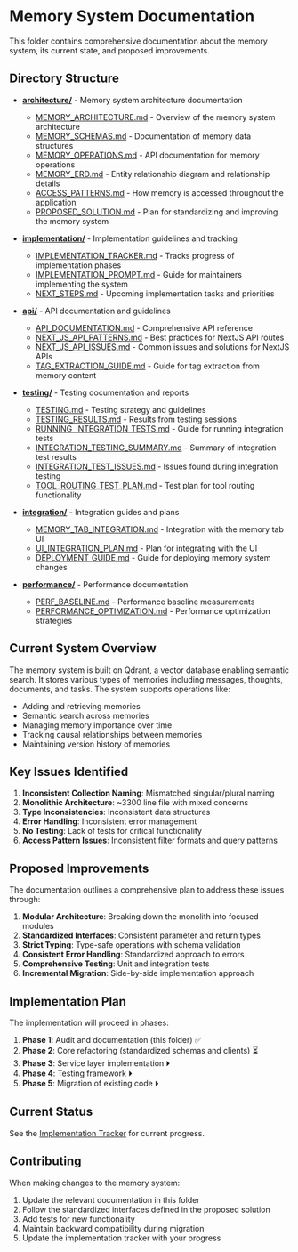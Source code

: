 # Memory System Documentation

This folder contains comprehensive documentation about the memory system, its current state, and proposed improvements.

## Directory Structure

- **[architecture/](./architecture/)** - Memory system architecture documentation
  - [MEMORY_ARCHITECTURE.md](./architecture/MEMORY_ARCHITECTURE.md) - Overview of the memory system architecture
  - [MEMORY_SCHEMAS.md](./architecture/MEMORY_SCHEMAS.md) - Documentation of memory data structures
  - [MEMORY_OPERATIONS.md](./architecture/MEMORY_OPERATIONS.md) - API documentation for memory operations
  - [MEMORY_ERD.md](./architecture/MEMORY_ERD.md) - Entity relationship diagram and relationship details
  - [ACCESS_PATTERNS.md](./architecture/ACCESS_PATTERNS.md) - How memory is accessed throughout the application
  - [PROPOSED_SOLUTION.md](./architecture/PROPOSED_SOLUTION.md) - Plan for standardizing and improving the memory system

- **[implementation/](./implementation/)** - Implementation guidelines and tracking
  - [IMPLEMENTATION_TRACKER.md](./implementation/IMPLEMENTATION_TRACKER.md) - Tracks progress of implementation phases
  - [IMPLEMENTATION_PROMPT.md](./implementation/IMPLEMENTATION_PROMPT.md) - Guide for maintainers implementing the system
  - [NEXT_STEPS.md](./implementation/NEXT_STEPS.md) - Upcoming implementation tasks and priorities

- **[api/](./api/)** - API documentation and guidelines
  - [API_DOCUMENTATION.md](./api/API_DOCUMENTATION.md) - Comprehensive API reference
  - [NEXT_JS_API_PATTERNS.md](./api/NEXT_JS_API_PATTERNS.md) - Best practices for NextJS API routes
  - [NEXT_JS_API_ISSUES.md](./api/NEXT_JS_API_ISSUES.md) - Common issues and solutions for NextJS APIs
  - [TAG_EXTRACTION_GUIDE.md](./api/TAG_EXTRACTION_GUIDE.md) - Guide for tag extraction from memory content

- **[testing/](./testing/)** - Testing documentation and reports
  - [TESTING.md](./testing/TESTING.md) - Testing strategy and guidelines
  - [TESTING_RESULTS.md](./testing/TESTING_RESULTS.md) - Results from testing sessions
  - [RUNNING_INTEGRATION_TESTS.md](./testing/RUNNING_INTEGRATION_TESTS.md) - Guide for running integration tests
  - [INTEGRATION_TESTING_SUMMARY.md](./testing/INTEGRATION_TESTING_SUMMARY.md) - Summary of integration test results
  - [INTEGRATION_TEST_ISSUES.md](./testing/INTEGRATION_TEST_ISSUES.md) - Issues found during integration testing
  - [TOOL_ROUTING_TEST_PLAN.md](./testing/TOOL_ROUTING_TEST_PLAN.md) - Test plan for tool routing functionality

- **[integration/](./integration/)** - Integration guides and plans
  - [MEMORY_TAB_INTEGRATION.md](./integration/MEMORY_TAB_INTEGRATION.md) - Integration with the memory tab UI
  - [UI_INTEGRATION_PLAN.md](./integration/UI_INTEGRATION_PLAN.md) - Plan for integrating with the UI
  - [DEPLOYMENT_GUIDE.md](./integration/DEPLOYMENT_GUIDE.md) - Guide for deploying memory system changes

- **[performance/](./performance/)** - Performance documentation
  - [PERF_BASELINE.md](./performance/PERF_BASELINE.md) - Performance baseline measurements
  - [PERFORMANCE_OPTIMIZATION.md](./performance/PERFORMANCE_OPTIMIZATION.md) - Performance optimization strategies

## Current System Overview

The memory system is built on Qdrant, a vector database enabling semantic search. It stores various types of memories including messages, thoughts, documents, and tasks. The system supports operations like:

- Adding and retrieving memories
- Semantic search across memories
- Managing memory importance over time
- Tracking causal relationships between memories
- Maintaining version history of memories

## Key Issues Identified

1. **Inconsistent Collection Naming**: Mismatched singular/plural naming
2. **Monolithic Architecture**: ~3300 line file with mixed concerns
3. **Type Inconsistencies**: Inconsistent data structures
4. **Error Handling**: Inconsistent error management
5. **No Testing**: Lack of tests for critical functionality
6. **Access Pattern Issues**: Inconsistent filter formats and query patterns

## Proposed Improvements

The documentation outlines a comprehensive plan to address these issues through:

1. **Modular Architecture**: Breaking down the monolith into focused modules
2. **Standardized Interfaces**: Consistent parameter and return types
3. **Strict Typing**: Type-safe operations with schema validation
4. **Consistent Error Handling**: Standardized approach to errors
5. **Comprehensive Testing**: Unit and integration tests
6. **Incremental Migration**: Side-by-side implementation approach

## Implementation Plan

The implementation will proceed in phases:

1. **Phase 1**: Audit and documentation (this folder) ✅
2. **Phase 2**: Core refactoring (standardized schemas and clients) ⏳
3. **Phase 3**: Service layer implementation ⏵
4. **Phase 4**: Testing framework ⏵
5. **Phase 5**: Migration of existing code ⏵

## Current Status

See the [Implementation Tracker](./implementation/IMPLEMENTATION_TRACKER.md) for current progress.

## Contributing

When making changes to the memory system:

1. Update the relevant documentation in this folder
2. Follow the standardized interfaces defined in the proposed solution
3. Add tests for new functionality
4. Maintain backward compatibility during migration
5. Update the implementation tracker with your progress 